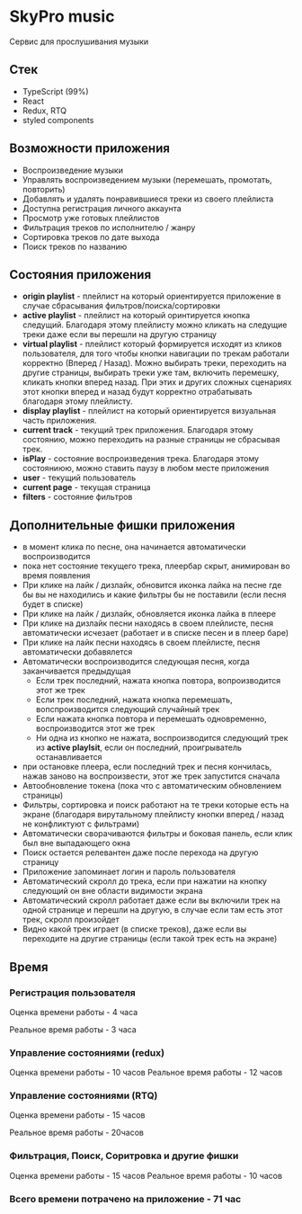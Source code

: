 # SkyPro music
Сервис для прослушивания музыки

## Cтек
- TypeScript (99%)
- React
- Redux, RTQ
- styled components

## Возможности приложения
 - Воспроизведение музыки
 - Управлять воспроизведением музыки (перемешать, промотать, повторить)
 - Добавлять и удалять понравившиеся треки из своего плейлиста
 - Доступна регистрация личного аккаунта
 - Просмотр уже готовых плейлистов
 - Фильтрация треков по исполнителю / жанру
 - Сортировка треков по дате выхода
 - Поиск треков по названию

## Состояния приложения 
- **origin playlist** - плейлист на который ориентируется приложение в случае сбрасывания фильтров/поиска/сортировки
- **active playlist** - плейлист на который оринтируется кнопка следущий. Благодаря этому плейлисту можно кликать на следущие треки даже если вы перешли на другую страницу
- **virtual playlist** - плейлист который формируется исходят из кликов пользователя, для того чтобы кнопки навигации по трекам работали корректно (Вперед / Назад). Можно выбирать треки, переходить на другие страницы, выбирать треки уже там, включить перемешку, кликать кнопки вперед назад. При этих и других сложных сценариях этот кнопки вперед и назад будут корректно отрабатывать благодаря этому плейлисту.
- **display playlist** - плейлист на который ориентируется визуальная часть приложения. 
- **current track** - текущий трек приложения. Благодаря этому состоянию, можно переходить на разные страницы не сбрасывая трек.
- **isPlay** - состояние воспроизведения трека. Благодаря этому состояниюю, можно ставить паузу в любом месте приложения 
- **user** - текущий пользователь
- **current page** - текущая страница
- **filters** - состояние фильтров

## Дополнительные фишки приложения
- в момент клика по песне, она начинается автоматически воспроизводится
- пока нет состояние текущего трека, плеербар скрыт, анимирован во время появления
- При клике на лайк / дизлайк, обновится иконка лайка на песне где бы вы не находились и какие фильтры бы не поставили (если песня будет в списке)
- При клике на лайк / дизлайк, обновляется иконка лайка в плеере
- При клике на дизлайк песни находясь в своем плейлисте, песня автоматически исчезает (работает и в списке песен и в плеер баре)
- При клике на лайк песни находясь в своем плейлисте, песня автоматически добавялется
- Автоматически воспроизводится следующая песня, когда заканчивается предыдущая
    - Если трек последний, нажата кнопка повтора, вопроизводится этот же трек
    - Если трек последний, нажата кнопка перемешать, вопспроизводится следующий случайный трек
    - Если нажата кнопка повтора и перемешать одновременно, воспроизводится этот же трек
    - Ни одна из кнопко не нажата, воспроизводится следующий трек из **active playlsit**, если он последний, проигрыватель останавливается
 - при остановке плеера, если последний трек и песня кончилась, нажав заново на воспроизвести, этот же трек запустится сначала
- Автообновление токена (пока что с автоматическим обновлением страницы)
- Фильтры, сортировка и поиск работают на те треки которые есть на экране (благодаря вирутальному плейлисту кнопки вперед / назад не конфликтуют с фильтрами)
- Автоматически сворачиваются фильтры и боковая панель, если клик был вне выпадающего окна
- Поиск остается релевантен даже после перехода на другую страницу
- Приложение запоминает логин и пароль пользователя
- Автоматический скролл до трека, если при нажатии на кнопку следующий он вне области видимости экрана
- Автоматический скролл работает даже если вы включили трек на одной странице и перешли на другую, в случае если там есть этот трек, скролл произойдет
- Видно какой трек играет (в списке треков), даже если вы переходите на другие страницы (если такой трек есть на экране)

## Время

### Регистрация пользователя
Оценка времени работы - 4 часа

Реальное время работы - 3 часа

### Управление состояниями (redux)
Оценка времени работы - 10 часов
Реальное время работы - 12 часов

### Управление состояниями (RTQ)
Оценка времени работы - 15 часов

Реальное время работы - 20часов

### Фильтрация, Поиск, Соритровка и другие фишки
Оценка времени работы - 15 часов
Реальное время работы - 10 часов

### Всего времени потрачено на приложение - 71 час
